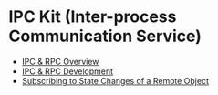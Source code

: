 # IPC Kit (Inter-process Communication Service)

- [IPC & RPC Overview](ipc-rpc-overview.md)
- [IPC & RPC Development](ipc-rpc-development-guideline.md)
- [Subscribing to State Changes of a Remote Object](subscribe-remote-state.md)
